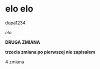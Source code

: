 elo elo
=======

dupa1234

*elo*

**DRUGA ZMIANA**

**trzecia zmiana po pierwszej nie zapisałem**

4 zmiana 
